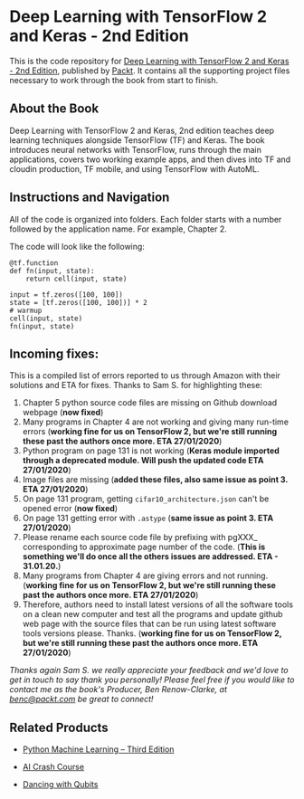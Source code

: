 # Deep Learning with TensorFlow 2 and Keras - 2nd Edition
This is the code repository for [Deep Learning with TensorFlow 2 and Keras - 2nd Edition](https://www.packtpub.com/data/deep-learning-with-tensorflow-2-0-and-keras-second-edition), published by [Packt](https://www.packtpub.com/). It contains all the supporting project files necessary to work through the book from start to finish.

## About the Book
Deep Learning with TensorFlow 2 and Keras, 2nd edition teaches deep learning techniques alongside TensorFlow (TF) and Keras. The book introduces neural networks with TensorFlow, runs through the main applications, covers two working example apps, and then dives into TF and cloudin production, TF mobile, and using TensorFlow with AutoML.

## Instructions and Navigation
All of the code is organized into folders. Each folder starts with a number followed by the application name. For example, Chapter 2.



The code will look like the following:
```
@tf.function
def fn(input, state):
    return cell(input, state)

input = tf.zeros([100, 100])
state = [tf.zeros([100, 100])] * 2
# warmup
cell(input, state)
fn(input, state)

```

## Incoming fixes:
This is a compiled list of errors reported to us through Amazon with their solutions and ETA for fixes. Thanks to Sam S. for highlighting these:

1. Chapter 5 python source code files are missing on Github download webpage (**now fixed**)
2. Many programs in Chapter 4 are not working and giving many run-time errors (**working fine for us on TensorFlow 2, but we're still running these past the authors once more. ETA 27/01/2020**)
3. Python program on page 131 is not working (**Keras module imported through a deprecated module. Will push the updated code ETA 27/01/2020**)
4. Image files are missing (**added these files, also same issue as point 3. ETA 27/01/2020**)
5. On page 131 program, getting `cifar10_architecture.json` can't be opened error (**now fixed**)
6. On page 131 getting error with `.astype` (**same issue as point 3. ETA 27/01/2020**)
7. Please rename each source code file by prefixing with pgXXX_ corresponding to
approximate page number of the code. (**This is something we'll do once all the others issues are addressed. ETA - 31.01.20.**)
8. Many programs from Chapter 4 are giving errors and not running. (**working fine for us on TensorFlow 2, but we're still running these past the authors once more. ETA 27/01/2020**)
9. Therefore, authors need to install latest versions of all the software tools on a clean new computer and test all the programs and update github web page with the source files that can be run using latest software tools versions please. Thanks. (**working fine for us on TensorFlow 2, but we're still running these past the authors once more. ETA 27/01/2020**)

*Thanks again Sam S. we really appreciate your feedback and we'd love to get in touch to say thank you personally! Please feel free if you would like to contact me as the book's Producer, Ben Renow-Clarke, at benc@packt.com be great to connect!*

## Related Products
* [Python Machine Learning – Third Edition](https://www.packtpub.com/data/python-machine-learning-third-edition)

* [AI Crash Course](https://www.packtpub.com/data/ai-crash-course)

* [Dancing with Qubits](https://www.packtpub.com/data/dancing-with-qubits)
